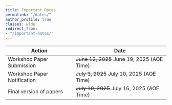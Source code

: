 ```yaml
---
title: Important Dates
permalink: "/dates/"
author_profile: true
classes: wide
redirect_from:
- "/important-dates/"
---
```


| Action               | Date                     |
| -------------------- | ------------------------ |
| Workshop Paper Submission        | ~~June 12, 2025~~ June 19, 2025 (AOE Time) |
| Workshop Paper Notification        | ~~July 3, 2025~~ July 10, 2025 (AOE Time) |
| Final version of papers       | ~~July 10, 2025~~ July 16, 2025 (AOE Time) |
